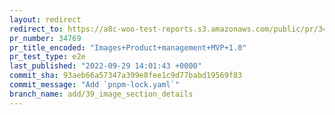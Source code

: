 ```yaml
---
layout: redirect
redirect_to: https://a8c-woo-test-reports.s3.amazonaws.com/public/pr/34769/e2e/index.html
pr_number: 34769
pr_title_encoded: "Images+Product+management+MVP+1.0"
pr_test_type: e2e
last_published: "2022-09-29 14:01:43 +0000"
commit_sha: 93aeb66a57347a399e8fee1c9d77babd19569f83
commit_message: "Add `pnpm-lock.yaml`"
branch_name: add/39_image_section_details
---
```

